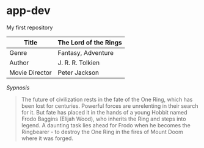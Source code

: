 # app-dev
My first repository

| Title     | The Lord of the Rings |
| ----------- | ----------- |
| Genre     | Fantasy, Adventure |
| Author      | J. R. R. Tolkien|
| Movie Director   |	Peter Jackson       |

*Sypnosis*

> The future of civilization rests in the fate of the One Ring, which has been lost for centuries. Powerful forces are unrelenting in their search for it. But fate has placed it in the hands of a young Hobbit named Frodo Baggins (Elijah Wood), who inherits the Ring and steps into legend. A daunting task lies ahead for Frodo when he becomes the Ringbearer - to destroy the One Ring in the fires of Mount Doom where it was forged.
